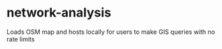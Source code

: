 # network-analysis
Loads OSM map and hosts locally for users to make GIS queries with no rate limits
